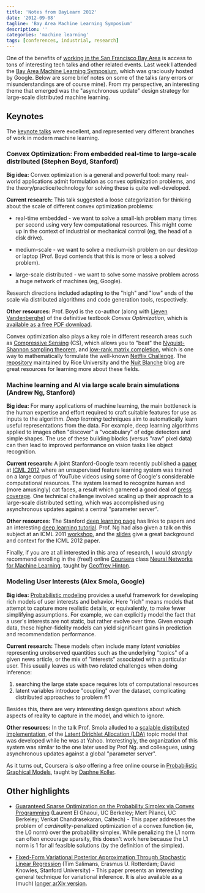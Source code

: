 ```yaml
---
title: 'Notes from BayLearn 2012'
date: '2012-09-08'
tagline: 'Bay Area Machine Learning Symposium'
description: ''
categories: 'machine learning'
tags: [conferences, industrial, research]
---
```


One of the benefits of
[working in the San Francisco Bay Area](http://www.sumologic.com/company/careers/)
is access to tons of interesting tech talks and other related
events. Last week I attended the
[Bay Area Machine Learning Symposium](http://www.baylearn.org/), which
was graciously hosted by Google.  Below are some brief notes on some
of the talks (any errors or misunderstandings are of course mine).
From my perspective, an interesting theme that emerged was the
"asynchronous update" design strategy for large-scale distributed
machine learning.

## Keynotes

The [keynote talks](http://www.baylearn.org/keynotes) were excellent,
and represented very different branches of work in modern machine
learning.

### Convex Optimization: From embedded real-time to large-scale distributed (Stephen Boyd, Stanford)

**Big idea:** Convex optimization is a general and powerful tool: many
real-world applications admit formulation as convex optimization
problems, and the theory/practice/technology for solving these is
quite well-developed.

**Current research:** This talk suggested a loose categorization for
thinking about the scale of different convex optimization problems:

* real-time embedded - we want to solve a small-ish problem many times
  per second using very few computational resources.  This might come
  up in the context of industrial or mechanical control (eg, the head
  of a disk drive).
 
* medium-scale - we want to solve a medium-ish problem on our desktop
  or laptop (Prof. Boyd contends that this is more or less a solved
  problem).
  
* large-scale distributed - we want to solve some massive problem
  across a huge network of machines (eg, Google).
  
Research directions included adapting to the "high" and "low" ends of
the scale via distributed algorithms and code generation tools,
respectively.

**Other resources:** Prof. Boyd is the co-author (along with
[Lieven Vandenberghe](http://www.ee.ucla.edu/~vandenbe/)) of the
definitive textbook _Convex Optimization_, which is
[available as a free PDF download](http://www.stanford.edu/~boyd/cvxbook/).

Convex optimization also plays a key role in different research areas
such as
[Compressive Sensing](http://people.ee.duke.edu/~willett/SSP//Tutorials/ssp07-cs-tutorial.pdf)
(CS), which allows you to "beat" the
[Nyquist-Shannon sampling theorem](http://en.wikipedia.org/wiki/Nyquist%E2%80%93Shannon_sampling_theorem),
and
[low-rank matrix completion](http://www-stat.stanford.edu/~candes/papers/MatrixCompletion.pdf),
which is one way to mathematically formulate the well-known
[Netflix Challenge](http://www.netflixprize.com/). The
[repository](http://dsp.rice.edu/cs) maintained by Rice University and
the
[Nuit Blanche](http://nuit-blanche.blogspot.com/p/teaching-compressed-sensing.html)
blog are great resources for learning more about these fields.

### Machine learning and AI via large scale brain simulations (Andrew Ng, Stanford)

**Big idea:** For many applications of machine learning, the main
bottleneck is the human expertise and effort required to craft
suitable features for use as inputs to the algorithm.  _Deep learning_
techniques aim to automatically learn useful representations from the
data.  For example, deep learning algorithms applied to images often
"discover" a "vocabulary" of edge detectors and simple shapes.  The
use of these building blocks (versus "raw" pixel data) can then lead
to improved performance on vision tasks like object recognition.

**Current research:** A joint Stanford-Google team recently published
a
[paper](http://static.googleusercontent.com/external_content/untrusted_dlcp/research.google.com/en/us/archive/unsupervised_icml2012.pdf)
at [ICML 2012](http://icml.cc/2012/) where an unsupervised feature
learning system was trained on a large corpus of YouTube videos using
some of Google's considerable computational resources.  The system
learned to recognize human and (more amusingly) cat faces, a result
which garnered a good deal of
[press coverage](http://www.nytimes.com/2012/06/26/technology/in-a-big-network-of-computers-evidence-of-machine-learning.html?pagewanted=all).
One technical challenge involved scaling up their approach to a
large-scale distributed setting, which was accomplished using
asynchronous updates against a central "parameter server".

**Other resources:** The Stanford
[deep learning page](http://deeplearning.stanford.edu/) has links to
papers and an interesting
[deep learning tutorial](http://deeplearning.stanford.edu/wiki/index.php/UFLDL_Tutorial).
Prof. Ng had also given a talk on this subject at an ICML 2011
[workshop](http://icml2011speechvision.wordpress.com/program/), and
the
[slides](http://icml2011speechvision.files.wordpress.com/2011/06/visionaudio.pdf)
give a great background and context for the ICML 2012 paper.

Finally, if you are at all interested in this area of research, I
would _strongly_ recommend enrolling in the (free!) online
[Coursera](https://www.coursera.org/) class
[Neural Networks for Machine Learning](https://www.coursera.org/course/neuralnets),
taught by [Geoffrey Hinton](http://www.cs.toronto.edu/~hinton/).


### Modeling User Interests (Alex Smola, Google)

**Big idea:** [Probabilistic modeling](http://www.cs.princeton.edu/courses/archive/fall10/cos513/)
provides a useful framework for developing rich models of user
interests and behavior.  Here "rich" means models that attempt to
capture more realistic details, or equivalently, to make fewer
simplifying assumptions. For example, we can explicitly model the fact
that a user's interests are not static, but rather evolve over time.
Given enough data, these higher-fidelity models can yield significant
gains in prediction and recommendation performance.

**Current research:** These models often include many _latent variables_
representing unobserved quantities such as the underlying "topics" of
a given news article, or the mix of "interests" associated with a
particular user.  This usually leaves us with two related challenges
when doing inference:

1. searching the large state space requires lots of computational resources
2. latent variables introduce "coupling" over the dataset, complicating distributed approaches to problem #1

Besides this, there are very interesting design questions about which
aspects of reality to capture in the model, and which to ignore.

**Other resources:** In the talk Prof. Smola alluded to a
[scalable distributed implementation](http://blog.smola.org/post/6359713161/speeding-up-latent-dirichlet-allocation),
of the
[Latent Dirichlet Allocation (LDA)](http://jmlr.csail.mit.edu/papers/volume3/blei03a/blei03a.pdf)
topic model that was developed while he was at Yahoo.  Interestingly,
the organization of this system was similar to the one later used by
Prof Ng. and colleagues, using asynchronous updates against a global
"parameter server".

As it turns out, Coursera is _also_ offering a free online course in
[Probabilistic Graphical Models](https://www.coursera.org/course/pgm),
taught by [Daphne Koller](http://ai.stanford.edu/~koller/).

## Other highlights

* [Guaranteed Sparse Optimization on the Probability Simplex via Convex Programming](https://docs.google.com/file/d/0Bxf-khCt_eknNjZxRi11NktQcnc/edit?pli=1)
(Laurent El Ghaoui, UC Berkeley; Mert Pilanci, UC Berkeley; Venkat
Chandrasekaran, Caltech) - This paper addresses the problem of
_cardinality_-penalized optimization of a convex function (ie, the L0
norm) over the probability simplex. While penalizing the L1 norm can
often encourage sparsity, this doesn't work here because the L1 norm
is 1 for all feasible solutions (by the definition of the simplex).

* [Fixed-Form Variational Posterior Approximation Through Stochastic Linear Regression](https://docs.google.com/file/d/0Bxf-khCt_eknM1ZmMzJlUHhZR3M/edit)
(Tim Salimans, Erasmus U. Rotterdam; David Knowles, Stanford
University) - This paper presents an interesting general technique
for variational inference. It is also available as a (much)
[longer arXiv version](http://arxiv.org/pdf/1206.6679v2.pdf).
